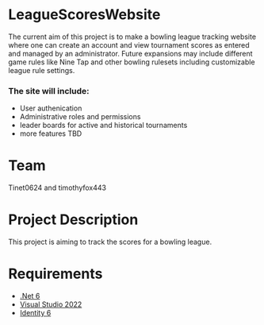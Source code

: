 # LeagueScoresWebsite
The current aim of this project is to make a bowling league tracking website where one can create an account and view tournament scores as entered and managed by an administrator. 
Future expansions may include different game rules like Nine Tap and other bowling rulesets including customizable league rule settings.
### The site will include:
* User authenication
* Administrative roles and permissions
* leader boards for active and historical tournaments
* more features TBD

# Team
Tinet0624 and timothyfox443

# Project Description
This project is aiming to track the scores for a bowling league.

# Requirements
* [.Net 6](https://visualstudio.microsoft.com/vs/preview/)
* [Visual Studio 2022](https://dotnet.microsoft.com/download/dotnet/6.0)
* [Identity 6](https://www.nuget.org/packages/Microsoft.AspNetCore.Identity.EntityFrameworkCore/6.0.0-preview.2.21154.6)
